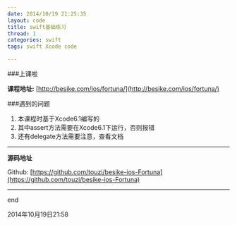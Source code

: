 ```yaml
---
date: 2014/10/19 21:25:35 
layout: code
title: swift基础练习
thread: 1
categories: swift
tags: swift Xcode code

---
```



###上课啦

**课程地址:** [http://besike.com/ios/fortuna/](http://besike.com/ios/fortuna/)

###遇到的问题

1. 本课程时基于Xcode6.1编写的
2. 其中assert方法需要在Xcode6.1下运行，否则报错
3. 还有delegate方法需要注意，查看文档

----

**源码地址**

Github: [https://github.com/touzi/besike-ios-Fortuna](https://github.com/touzi/besike-ios-Fortuna)





----

end

2014年10月19日21:58
